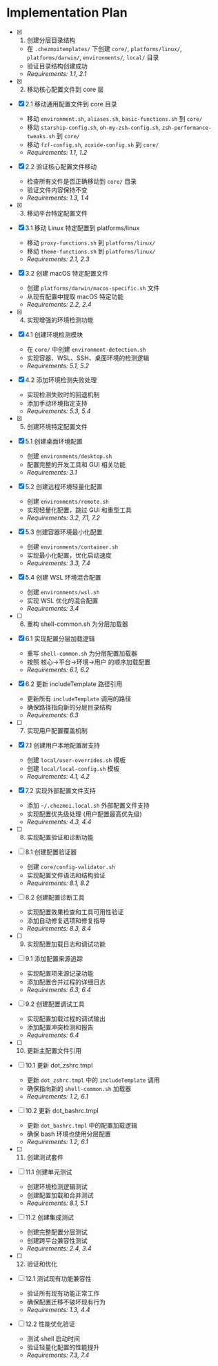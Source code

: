 # Implementation Plan

- [x] 1. 创建分层目录结构
  - 在 `.chezmoitemplates/` 下创建 `core/`, `platforms/linux/`, `platforms/darwin/`, `environments/`, `local/` 目录
  - 验证目录结构创建成功
  - _Requirements: 1.1, 2.1_

- [x] 2. 移动核心配置文件到 core 层
- [x] 2.1 移动通用配置文件到 core 目录
  - 移动 `environment.sh`, `aliases.sh`, `basic-functions.sh` 到 `core/`
  - 移动 `starship-config.sh`, `oh-my-zsh-config.sh`, `zsh-performance-tweaks.sh` 到 `core/`
  - 移动 `fzf-config.sh`, `zoxide-config.sh` 到 `core/`
  - _Requirements: 1.1, 1.2_

- [x] 2.2 验证核心配置文件移动
  - 检查所有文件是否正确移动到 `core/` 目录
  - 验证文件内容保持不变
  - _Requirements: 1.3, 1.4_

- [x] 3. 移动平台特定配置文件
- [x] 3.1 移动 Linux 特定配置到 platforms/linux
  - 移动 `proxy-functions.sh` 到 `platforms/linux/`
  - 移动 `theme-functions.sh` 到 `platforms/linux/`
  - _Requirements: 2.1, 2.3_

- [x] 3.2 创建 macOS 特定配置文件
  - 创建 `platforms/darwin/macos-specific.sh` 文件
  - 从现有配置中提取 macOS 特定功能
  - _Requirements: 2.2, 2.4_

- [x] 4. 实现增强的环境检测功能
- [x] 4.1 创建环境检测模块
  - 在 `core/` 中创建 `environment-detection.sh`
  - 实现容器、WSL、SSH、桌面环境的检测逻辑
  - _Requirements: 5.1, 5.2_

- [x] 4.2 添加环境检测失败处理
  - 实现检测失败时的回退机制
  - 添加手动环境指定支持
  - _Requirements: 5.3, 5.4_

- [x] 5. 创建环境特定配置文件
- [x] 5.1 创建桌面环境配置
  - 创建 `environments/desktop.sh`
  - 配置完整的开发工具和 GUI 相关功能
  - _Requirements: 3.1_

- [x] 5.2 创建远程环境轻量化配置
  - 创建 `environments/remote.sh`
  - 实现轻量化配置，跳过 GUI 和重型工具
  - _Requirements: 3.2, 7.1, 7.2_

- [x] 5.3 创建容器环境最小化配置
  - 创建 `environments/container.sh`
  - 实现最小化配置，优化启动速度
  - _Requirements: 3.3, 7.4_

- [x] 5.4 创建 WSL 环境混合配置
  - 创建 `environments/wsl.sh`
  - 实现 WSL 优化的混合配置
  - _Requirements: 3.4_

- [ ] 6. 重构 shell-common.sh 为分层加载器
- [x] 6.1 实现配置分层加载逻辑
  - 重写 `shell-common.sh` 为分层配置加载器
  - 按照 核心→平台→环境→用户 的顺序加载配置
  - _Requirements: 6.1, 6.2_

- [x] 6.2 更新 includeTemplate 路径引用
  - 更新所有 `includeTemplate` 调用的路径
  - 确保路径指向新的分层目录结构
  - _Requirements: 6.3_

- [ ] 7. 实现用户配置覆盖机制
- [x] 7.1 创建用户本地配置层支持
  - 创建 `local/user-overrides.sh` 模板
  - 创建 `local/local-config.sh` 模板
  - _Requirements: 4.1, 4.2_

- [x] 7.2 实现外部配置文件支持
  - 添加 `~/.chezmoi.local.sh` 外部配置文件支持
  - 实现配置优先级处理 (用户配置最高优先级)
  - _Requirements: 4.3, 4.4_

- [ ] 8. 实现配置验证和诊断功能
- [ ] 8.1 创建配置验证器
  - 创建 `core/config-validator.sh`
  - 实现配置文件语法和结构验证
  - _Requirements: 8.1, 8.2_

- [ ] 8.2 创建配置诊断工具
  - 实现配置效果检查和工具可用性验证
  - 添加自动修复选项和修复指导
  - _Requirements: 8.3, 8.4_

- [ ] 9. 实现配置加载日志和调试功能
- [ ] 9.1 添加配置来源追踪
  - 实现配置项来源记录功能
  - 添加配置合并过程的详细日志
  - _Requirements: 6.3, 6.4_

- [ ] 9.2 创建配置调试工具
  - 实现配置加载过程的调试输出
  - 添加配置冲突检测和报告
  - _Requirements: 6.4_

- [ ] 10. 更新主配置文件引用
- [ ] 10.1 更新 dot_zshrc.tmpl
  - 更新 `dot_zshrc.tmpl` 中的 `includeTemplate` 调用
  - 确保指向新的 `shell-common.sh` 加载器
  - _Requirements: 1.2, 6.1_

- [ ] 10.2 更新 dot_bashrc.tmpl
  - 更新 `dot_bashrc.tmpl` 中的配置加载逻辑
  - 确保 bash 环境也使用分层配置
  - _Requirements: 1.2, 6.1_

- [ ] 11. 创建测试套件
- [ ] 11.1 创建单元测试
  - 创建环境检测逻辑测试
  - 创建配置加载和合并测试
  - _Requirements: 8.1, 5.1_

- [ ] 11.2 创建集成测试
  - 创建完整配置分层测试
  - 创建跨平台兼容性测试
  - _Requirements: 2.4, 3.4_

- [ ] 12. 验证和优化
- [ ] 12.1 测试现有功能兼容性
  - 验证所有现有功能正常工作
  - 确保配置迁移不破坏现有行为
  - _Requirements: 1.3, 4.4_

- [ ] 12.2 性能优化验证
  - 测试 shell 启动时间
  - 验证轻量化配置的性能提升
  - _Requirements: 7.3, 7.4_